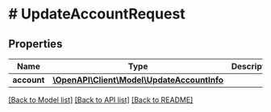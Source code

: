 # # UpdateAccountRequest

## Properties

Name | Type | Description | Notes
------------ | ------------- | ------------- | -------------
**account** | [**\OpenAPI\Client\Model\UpdateAccountInfo**](UpdateAccountInfo.md) |  |

[[Back to Model list]](../../README.md#models) [[Back to API list]](../../README.md#endpoints) [[Back to README]](../../README.md)
